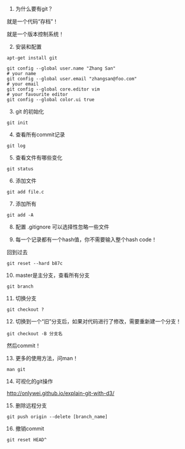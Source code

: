 1. 为什么要有git？

就是一个代码“存档”！

就是一个版本控制系统！



2. 安装和配置

```
apt-get install git
```

```
git config --global user.name "Zhang San"        
# your name
git config --global user.email "zhangsan@foo.com"    
# your email
git config --global core.editor vim            
# your favourite editor
git config --global color.ui true
```



3. git 的初始化

```
git init
```



4. 查看所有commit记录

```
git log
```



5. 查看文件有哪些变化

```
git status
```



6. 添加文件

```
git add file.c
```



7. 添加所有

```
git add -A
```



8. 配置 .gitignore 可以选择性忽略一些文件



9. 每一个记录都有一个hash值，你不需要输入整个hash code！

回到过去

```
git reset --hard b87c
```



10. master是主分支，查看所有分支

```
git branch
```



11. 切换分支

```
git checkout ?
```



12. 切换到一个“旧”分支后，如果对代码进行了修改，需要重新建一个分支！

```
git checkout -B 分支名
```

然后commit！



13. 更多的使用方法，问man！

```
man git
```



14. 可视化的git操作

http://onlywei.github.io/explain-git-with-d3/



15. 删除远程分支

```
git push origin --delete [branch_name]
```



16. 撤销commit

````shell
git reset HEAD^
````



